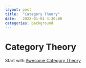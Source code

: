 ```yaml
---
layout: post
title:  "Category Theory"
date:   2022-01-01 4:30:00
categories: background
---
```



# Category Theory

Start with [Awesome Category Theory](https://github.com/gbroques/awesome-category-theory)
